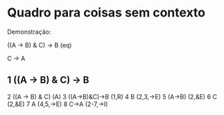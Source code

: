 # Quadro para coisas sem contexto

Demonstração:

((A -> B) & C) -> B (eq)

C -> A

1    ((A -> B) & C) -> B
------------------------
2       ((A -> B) & C)  (A)
3       ((A->B)&C)->B   (1,R)
4       B               (2,3,->E)
5       (A->B)          (2,&E)
6       C               (2,&E)
7       A               (4,5,->E)
8   C->A    (2-7,->I)
